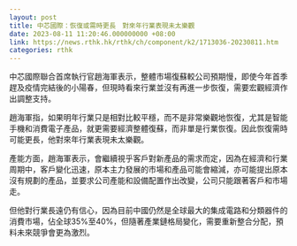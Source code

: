```yaml
---
layout: post
title: 中芯國際：恢復或需時更長　對來年行業表現未太樂觀
date: 2023-08-11 11:20:46.000000000 +08:00
link: https://news.rthk.hk/rthk/ch/component/k2/1713036-20230811.htm
categories: rthk
---
```


中芯國際聯合首席執行官趙海軍表示，整體市場復蘇較公司預期慢，即使今年首季趕及疫情完結後的小陽春，但現時看來行業並沒有再進一步恢復，需要宏觀經濟作出調整支持。 

趙海軍指，如果明年行業只是相對比較平穩，而不是非常樂觀地恢復，尤其是智能手機和消費電子產品，就更需要經濟整體復蘇，而非單是行業恢復。因此恢復需時可能更長，他對來年行業表現未太樂觀。

產能方面，趙海軍表示，會繼續視乎客戶對新產品的需求而定，因為在經濟和行業周期中，客戶變化迅速，原本主力發展的市場和產品可能會縮減，亦可能提出原本沒有規劃的產品，並要求公司產能和設備配置作出改變，公司只能跟著客戶和市場走。

但他對行業長遠仍有信心，因為目前中國仍然是全球最大的集成電路和分類器件的消費市場，佔全球35%至40%，但隨著產業鏈格局變化，需要重新整合分配，預料未來競爭會更為激烈。
